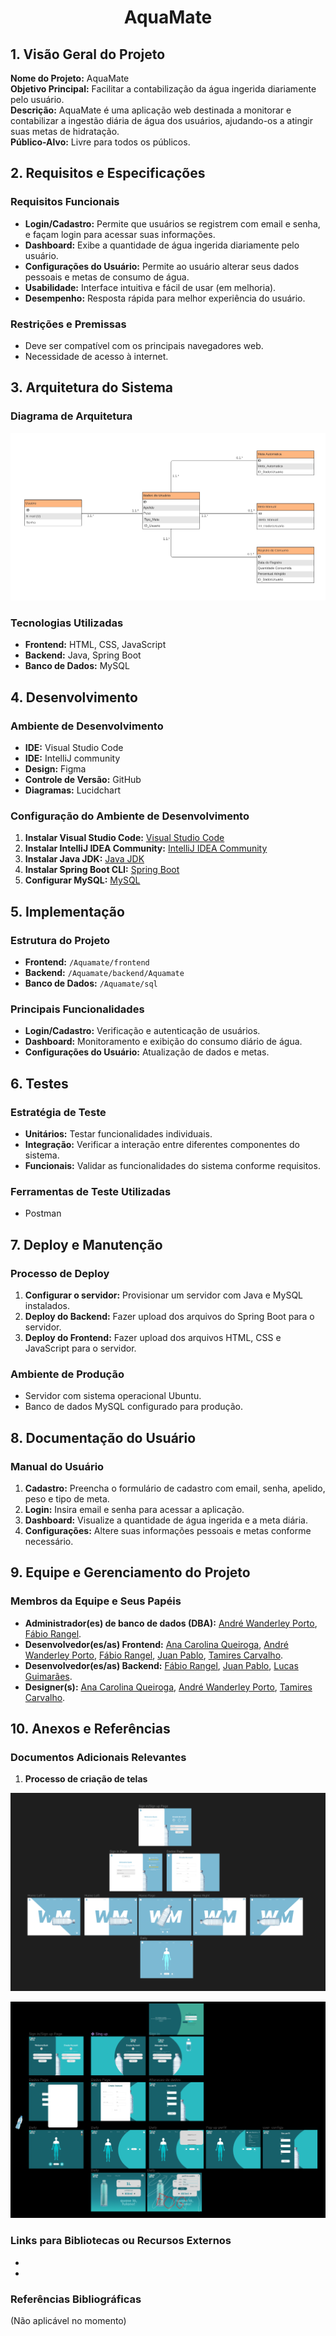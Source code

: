 <h1 align="center">AquaMate</h1>

## 1. Visão Geral do Projeto

**Nome do Projeto:** AquaMate  
**Objetivo Principal:** Facilitar a contabilização da água ingerida diariamente pelo usuário.  
**Descrição:** AquaMate é uma aplicação web destinada a monitorar e contabilizar a ingestão diária de água dos usuários, ajudando-os a atingir suas metas de hidratação.  
**Público-Alvo:** Livre para todos os públicos.

## 2. Requisitos e Especificações

### Requisitos Funcionais

- **Login/Cadastro:** Permite que usuários se registrem com email e senha, e façam login para acessar suas informações.
- **Dashboard:** Exibe a quantidade de água ingerida diariamente pelo usuário.
- **Configurações do Usuário:** Permite ao usuário alterar seus dados pessoais e metas de consumo de água.
- **Usabilidade:** Interface intuitiva e fácil de usar (em melhoria).
- **Desempenho:** Resposta rápida para melhor experiência do usuário.

### Restrições e Premissas

- Deve ser compatível com os principais navegadores web.
- Necessidade de acesso à internet.

## 3. Arquitetura do Sistema

### Diagrama de Arquitetura
![Diagrama](ReadmeFiles/Diagrama.png)

### Tecnologias Utilizadas

- **Frontend:** HTML, CSS, JavaScript
- **Backend:** Java, Spring Boot
- **Banco de Dados:** MySQL

## 4. Desenvolvimento

### Ambiente de Desenvolvimento

- **IDE:** Visual Studio Code
- **IDE:** IntelliJ community
- **Design:** Figma
- **Controle de Versão:** GitHub
- **Diagramas:** Lucidchart

### Configuração do Ambiente de Desenvolvimento

1. **Instalar Visual Studio Code:** [Visual Studio Code](https://code.visualstudio.com/)
2. **Instalar IntelliJ IDEA Community:** [IntelliJ IDEA Community](https://www.jetbrains.com/idea/download/)
3. **Instalar Java JDK:** [Java JDK](https://www.oracle.com/java/technologies/javase-jdk11-downloads.html)
4. **Instalar Spring Boot CLI:** [Spring Boot](https://spring.io/tools)
5. **Configurar MySQL:** [MySQL](https://dev.mysql.com/downloads/installer/)

## 5. Implementação

### Estrutura do Projeto

- **Frontend:** `/Aquamate/frontend`
- **Backend:** `/Aquamate/backend/Aquamate`
- **Banco de Dados:** `/Aquamate/sql`

### Principais Funcionalidades

- **Login/Cadastro:** Verificação e autenticação de usuários.
- **Dashboard:** Monitoramento e exibição do consumo diário de água.
- **Configurações do Usuário:** Atualização de dados e metas.

## 6. Testes

### Estratégia de Teste

- **Unitários:** Testar funcionalidades individuais.
- **Integração:** Verificar a interação entre diferentes componentes do sistema.
- **Funcionais:** Validar as funcionalidades do sistema conforme requisitos.

### Ferramentas de Teste Utilizadas

- Postman

## 7. Deploy e Manutenção

### Processo de Deploy

1. **Configurar o servidor:** Provisionar um servidor com Java e MySQL instalados.
2. **Deploy do Backend:** Fazer upload dos arquivos do Spring Boot para o servidor.
3. **Deploy do Frontend:** Fazer upload dos arquivos HTML, CSS e JavaScript para o servidor.

### Ambiente de Produção

- Servidor com sistema operacional Ubuntu.
- Banco de dados MySQL configurado para produção.

## 8. Documentação do Usuário

### Manual do Usuário

1. **Cadastro:** Preencha o formulário de cadastro com email, senha, apelido, peso e tipo de meta.
2. **Login:** Insira email e senha para acessar a aplicação.
3. **Dashboard:** Visualize a quantidade de água ingerida e a meta diária.
4. **Configurações:** Altere suas informações pessoais e metas conforme necessário.

## 9. Equipe e Gerenciamento do Projeto

### Membros da Equipe e Seus Papéis

- **Administrador(es) de banco de dados (DBA):** [André Wanderley Porto](https://github.com/Andrewanport), [Fábio Rangel](https://github.com/fabiords07).
- **Desenvolvedor(es/as) Frontend:** [Ana Carolina Queiroga](https://github.com/carolinaqueiroga), [André Wanderley Porto](https://github.com/Andrewanport), [Fábio Rangel](https://github.com/fabiords07), [Juan Pablo](https://github.com/pablobdss), [Tamires Carvalho](https://github.com/carvalhotamires).
- **Desenvolvedor(es/as) Backend:** [Fábio Rangel](https://github.com/fabiords07), [Juan Pablo](https://github.com/pablobdss), [Lucas Guimarães](https://github.com/guima11).
- **Designer(s):** [Ana Carolina Queiroga](https://github.com/carolinaqueiroga), [André Wanderley Porto](https://github.com/Andrewanport), [Tamires Carvalho](https://github.com/carvalhotamires).


## 10. Anexos e Referências

### Documentos Adicionais Relevantes  

1. **Processo de criação de telas**

![Designs1](ReadmeFiles/Designs1.png)

![Designs2](ReadmeFiles/Designs2.png)

### Links para Bibliotecas ou Recursos Externos                                 

-
-

### Referências Bibliográficas
(Não aplicável no momento)                                  
